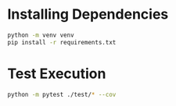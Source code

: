 # Installing Dependencies
```sh
python -m venv venv
pip install -r requirements.txt
```


# Test Execution
```sh
python -m pytest ./test/* --cov
```